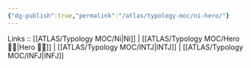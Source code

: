 ```yaml
---
{"dg-publish":true,"permalink":"/atlas/typology-moc/ni-hero/"}
---
```


Links :: [[ATLAS/Typology MOC/Ni\|Ni]] | [[ATLAS/Typology MOC/Hero 🦸‍♂️\|Hero 🦸‍♂️]] | [[ATLAS/Typology MOC/INTJ\|INTJ]] | [[ATLAS/Typology MOC/INFJ\|INFJ]] 
